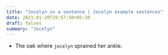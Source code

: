 ```yaml
---
title: "Jocelyn in a sentence | Jocelyn example sentences"
date: 2021-01-20T19:57:50+05:30
draft: falses
summary: "Jocelyn"
---
```

- The oak where `jocelyn` sprained her ankle.
                 
